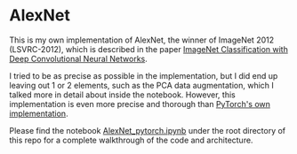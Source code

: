 # AlexNet

This is my own implementation of AlexNet, the winner of ImageNet 2012 (LSVRC-2012), which is described in the paper [ImageNet Classification with Deep Convolutional Neural Networks](https://www.cs.toronto.edu/~hinton/absps/imagenet.pdf).

I tried to be as precise as possible in the implementation, but I did end up leaving out 1 or 2 elements, such as the PCA data augmentation, which I talked more in detail about inside the notebook. However, this implementation is even more precise and thorough than [PyTorch's own implementation](https://pytorch.org/vision/stable/_modules/torchvision/models/alexnet.html#alexnet).

Please find the notebook [AlexNet_pytorch.ipynb](https://github.com/masalha-alaa/alexnet-pytorch/blob/master/AlexNet_pytorch.ipynb) under the root directory of this repo for a complete walkthrough of the code and architecture.
